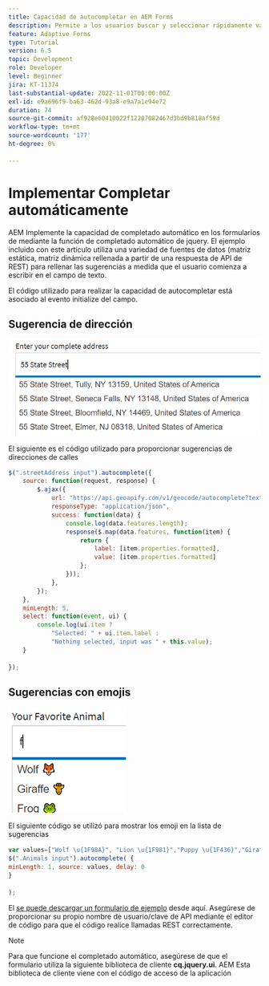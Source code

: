 ```yaml
---
title: Capacidad de autocompletar en AEM Forms
description: Permite a los usuarios buscar y seleccionar rápidamente valores de una lista previamente rellenada a medida que escriben, aprovechando la búsqueda y el filtrado.
feature: Adaptive Forms
type: Tutorial
version: 6.5
topic: Development
role: Developer
level: Beginner
jira: KT-11374
last-substantial-update: 2022-11-01T00:00:00Z
exl-id: e9a696f9-ba63-462d-93a8-e9a7a1e94e72
duration: 74
source-git-commit: af928e60410022f12207082467d3bd9b818af59d
workflow-type: tm+mt
source-wordcount: '177'
ht-degree: 0%

---
```


# Implementar Completar automáticamente

AEM Implemente la capacidad de completado automático en los formularios de mediante la función de completado automático de jquery.
El ejemplo incluido con este artículo utiliza una variedad de fuentes de datos (matriz estática, matriz dinámica rellenada a partir de una respuesta de API de REST) para rellenar las sugerencias a medida que el usuario comienza a escribir en el campo de texto.

El código utilizado para realizar la capacidad de autocompletar está asociado al evento initialize del campo.

## Sugerencia de dirección

![sugerencias de país](assets/auto-complete2.png)



El siguiente es el código utilizado para proporcionar sugerencias de direcciones de calles

```javascript
$(".streetAddress input").autocomplete({
    source: function(request, response) {
        $.ajax({
            url: "https://api.geoapify.com/v1/geocode/autocomplete?text=" + request.term + "&apiKey=Your API Key", //please get your own API key with geoapify.com
            responseType: "application/json",
            success: function(data) {
                console.log(data.features.length);
                response($.map(data.features, function(item) {
                    return {
                        label: [item.properties.formatted],
                        value: [item.properties.formatted]
                    };
                }));
            },
        });
    },
    minLength: 5,
    select: function(event, ui) {
        console.log(ui.item ?
            "Selected: " + ui.item.label :
            "Nothing selected, input was " + this.value);
    }

});
```





## Sugerencias con emojis

![sugerencias de país](assets/auto-complete3.png)

El siguiente código se utilizó para mostrar los emoji en la lista de sugerencias

```javascript
var values=["Wolf \u{1F98A}", "Lion \u{1F981}","Puppy \u{1F436}","Giraffe \u{1F992}","Frog \u{1F438}"];
$(".Animals input").autocomplete( {
minLength: 1, source: values, delay: 0
}

);
```

El [se puede descargar un formulario de ejemplo](assets/auto-complete-form.zip) desde aquí. Asegúrese de proporcionar su propio nombre de usuario/clave de API mediante el editor de código para que el código realice llamadas REST correctamente.

>[!NOTE]
>
> Para que funcione el completado automático, asegúrese de que el formulario utiliza la siguiente biblioteca de cliente **cq.jquery.ui**. AEM Esta biblioteca de cliente viene con el código de acceso de la aplicación
